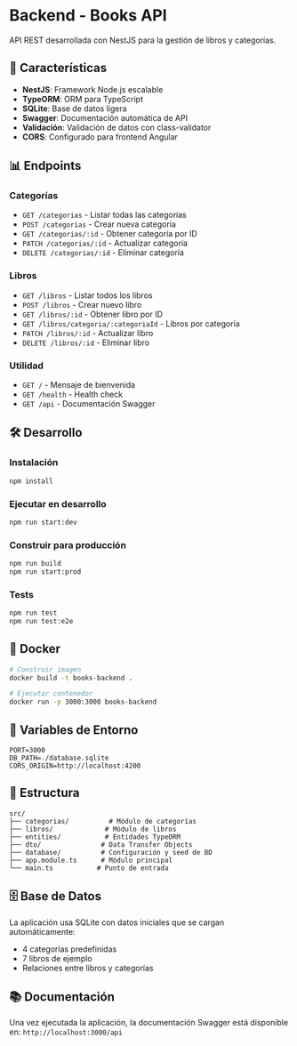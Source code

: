 # Backend - Books API

API REST desarrollada con NestJS para la gestión de libros y categorías.

## 🚀 Características

- **NestJS**: Framework Node.js escalable
- **TypeORM**: ORM para TypeScript
- **SQLite**: Base de datos ligera
- **Swagger**: Documentación automática de API
- **Validación**: Validación de datos con class-validator
- **CORS**: Configurado para frontend Angular

## 📊 Endpoints

### Categorías
- `GET /categorias` - Listar todas las categorías
- `POST /categorias` - Crear nueva categoría
- `GET /categorias/:id` - Obtener categoría por ID
- `PATCH /categorias/:id` - Actualizar categoría
- `DELETE /categorias/:id` - Eliminar categoría

### Libros
- `GET /libros` - Listar todos los libros
- `POST /libros` - Crear nuevo libro
- `GET /libros/:id` - Obtener libro por ID
- `GET /libros/categoria/:categoriaId` - Libros por categoría
- `PATCH /libros/:id` - Actualizar libro
- `DELETE /libros/:id` - Eliminar libro

### Utilidad
- `GET /` - Mensaje de bienvenida
- `GET /health` - Health check
- `GET /api` - Documentación Swagger

## 🛠️ Desarrollo

### Instalación
```bash
npm install
```

### Ejecutar en desarrollo
```bash
npm run start:dev
```

### Construir para producción
```bash
npm run build
npm run start:prod
```

### Tests
```bash
npm run test
npm run test:e2e
```

## 🐳 Docker

```bash
# Construir imagen
docker build -t books-backend .

# Ejecutar contenedor
docker run -p 3000:3000 books-backend
```

## 🔧 Variables de Entorno

```env
PORT=3000
DB_PATH=./database.sqlite
CORS_ORIGIN=http://localhost:4200
```

## 📁 Estructura

```
src/
├── categorias/          # Módulo de categorías
├── libros/             # Módulo de libros
├── entities/           # Entidades TypeORM
├── dto/               # Data Transfer Objects
├── database/          # Configuración y seed de BD
├── app.module.ts      # Módulo principal
└── main.ts           # Punto de entrada
```

## 🗄️ Base de Datos

La aplicación usa SQLite con datos iniciales que se cargan automáticamente:
- 4 categorías predefinidas
- 7 libros de ejemplo
- Relaciones entre libros y categorías

## 📚 Documentación

Una vez ejecutada la aplicación, la documentación Swagger está disponible en:
`http://localhost:3000/api`